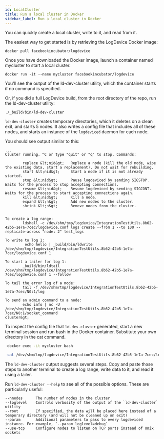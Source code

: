 ```yaml
---
id: LocalCluster
title: Run a local cluster in Docker
sidebar_label: Run a local cluster in Docker
---
```

You can quickly create a local cluster, write to it, and read from it.

The easiest way to get started is by retrieving the LogDevice Docker image:

```shell
docker pull facebookincubator/logdevice
```
Once you have downloaded the Docker image, launch a container named mycluster to start a local cluster.
```shell
docker run -it --name mycluster facebookincubator/logdevice
```
You'll see the output of the ld-dev-cluster utility, which the container starts if no command is specified.

Or, if you did a full LogDevice build, from the root directory of the repo, run the ld-dev-cluster utility:

```shell
./_build/bin/ld-dev-cluster
```

`ld-dev-cluster` creates temporary directories, which it deletes on a clean exit, and starts 5 nodes. It also writes a config file that includes all of these nodes, and starts an instance of the `logdeviced` daemon for each node.

You should see output similar to this:

```text
...
Cluster running. ^C or type "quit" or "q" to stop. Commands:

        replace &lt;nid&gt;   Replace a node (kill the old node, wipe the existing data, start a replacement). Do not wait for rebuilding.
        start &lt;nid&gt;     Start a node if it is not already started.
        stop &lt;nid&gt;      Pause logdeviced by sending SIGSTOP. Waits for the process to stop accepting connections.
        resume &lt;nid&gt;    Resume logdeviced by sending SIGCONT. Waits for the process to start accepting connections again.
        kill &lt;nid&gt;      Kill a node.
        expand &lt;n&gt;      Add new nodes to the cluster.
        shrink &lt;n&gt;      Remove nodes from the cluster.


To create a log range:
        ldshell -c /dev/shm/tmp/logdevice/IntegrationTestUtils.8b62-42b5-1e7a-7cec/logdevice.conf logs create --from 1 --to 100 --replicate-across "node: 2" test_logs

To write to log 1:
         echo hello | _build/bin/ldwrite /dev/shm/tmp/logdevice/IntegrationTestUtils.8b62-42b5-1e7a-7cec/logdevice.conf 1

To start a tailer for log 1:
        _build/bin/ldtail /dev/shm/tmp/logdevice/IntegrationTestUtils.8b62-42b5-1e7a-7cec/logdevice.conf 1 --follow

To tail the error log of a node:
        tail -f /dev/shm/tmp/logdevice/IntegrationTestUtils.8b62-42b5-1e7a-7cec/N0:1/log

To send an admin command to a node:
        echo info | nc -U /dev/shm/tmp/logdevice/IntegrationTestUtils.8b62-42b5-1e7a-7cec/N0:1/socket_command  
cluster&gt;
```

To inspect the config file that `ld-dev-cluster` generated, start a new terminal session and run bash in the Docker container. Substitute your own directory in the cat command.

```bash
 docker exec -it mycluster bash

 cat /dev/shm/tmp/logdevice/IntegrationTestUtils.8b62-42b5-1e7a-7cec/logdevice.conf
```

The `ld-dev-cluster` output suggests several steps. Copy and paste those steps to another terminal to create a log range, write data to
it, and read it using a tailer.

Run `ld-dev-cluster --help` to see all of the possible options. These are particularly useful:
```text
--nnodes      The number of nodes in the cluster
--loglevel    Controls verbosity of the output of the `ld-dev-cluster` utility
--root        If specified, the data will be placed here instead of a temporary directory (and will not be cleaned up on exit)
--param       Additional parameters to pass to every logdeviced instance. For example, `--param loglevel=debug`
--use-tcp     Configure nodes to listen on TCP ports instead of Unix sockets
```
